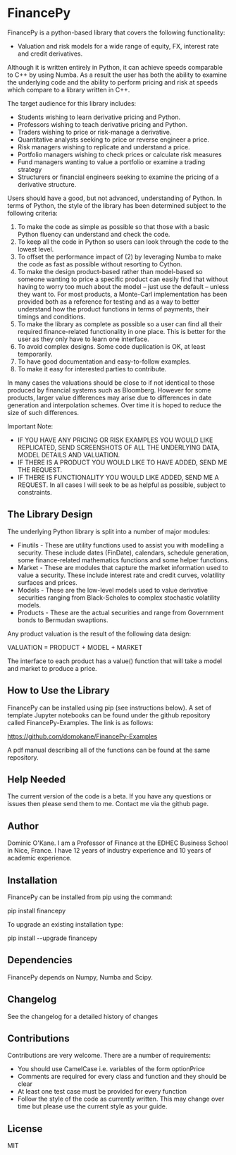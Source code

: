 # FinancePy

FinancePy is a python-based library that covers the following functionality:

* Valuation and risk models for a wide range of equity, FX, interest rate and credit derivatives.

Although it is written entirely in Python, it can achieve speeds comparable to C++ by using Numba. As a result the user has both the ability to examine the underlying code and the ability to perform pricing and risk at speeds which compare to a library written in C++. 

The target audience for this library includes:

* Students wishing to learn derivative pricing and Python.
* Professors wishing to teach derivative pricing and Python.
* Traders wishing to price or risk-manage a derivative.
* Quantitative analysts seeking to price or reverse engineer a price.
* Risk managers wishing to replicate and understand a price.
* Portfolio managers wishing to check prices or calculate risk measures
* Fund managers wanting to value a portfolio or examine a trading strategy
* Structurers or financial engineers seeking to examine the pricing of a derivative structure.

Users should have a good, but not advanced, understanding of Python. In terms of Python, the style of the library has been determined subject to the following criteria:

1. To make the code as simple as possible so that those with a basic Python fluency can understand and check the code.
2. To keep all the code in Python so users can look through the code to the lowest level.
3. To offset the performance impact of (2) by leveraging Numba to make the code as fast as possible without resorting to Cython.
4. To make the design product-based rather than model-based so someone wanting to price a specific product can easily find that without having to worry too much about the model – just use the default – unless they want to. For most products, a Monte-Carl implementation has been provided both as a reference for testing and as a way to better understand how the product functions in terms of payments, their timings and conditions. 
5. To make the library as complete as possible so a user can find all their required finance-related functionality in one place. This is better for the user as they only have to learn one interface.
6. To avoid complex designs. Some code duplication is OK, at least temporarily.
7. To have good documentation and easy-to-follow examples.
8. To make it easy for interested parties to contribute.

In many cases the valuations should be close to if not identical to those produced by financial systems such as Bloomberg. However for some products, larger value differences may arise due to differences in date generation and interpolation schemes. Over time it is hoped to reduce the size of such differences.

Important Note:
* IF YOU HAVE ANY PRICING OR RISK EXAMPLES YOU WOULD LIKE REPLICATED, SEND SCREENSHOTS OF ALL THE UNDERLYING DATA, MODEL DETAILS AND VALUATION.
* IF THERE IS A PRODUCT YOU WOULD LIKE TO HAVE ADDED, SEND ME THE REQUEST.
* IF THERE IS FUNCTIONALITY YOU WOULD LIKE ADDED, SEND ME A REQUEST.
In all cases I will seek to be as helpful as possible, subject to constraints.

## The Library Design
The underlying Python library is split into a number of major modules:

* Finutils - These are utility functions used to assist you with modelling a security. These include dates (FinDate), calendars, schedule generation, some finance-related mathematics functions and some helper functions.
* Market - These are modules that capture the market information used to value a security. These include interest rate and credit curves, volatility surfaces and prices.
* Models - These are the low-level models used to value derivative securities ranging from Black-Scholes to complex stochastic volatility models. 
* Products - These are the actual securities and range from Government bonds to Bermudan swaptions.

Any product valuation is the result of the following data design:

VALUATION = PRODUCT + MODEL + MARKET

The interface to each product has a value() function that will take a model and market to produce a price.

## How to Use the Library

FinancePy can be installed using pip (see instructions below). A set of template Jupyter notebooks can be found under the github repository called FinancePy-Examples. The link is as follows:

https://github.com/domokane/FinancePy-Examples

A pdf manual describing all of the functions can be found at the same repository.

## Help Needed

The current version of the code is a beta. If you have any questions or issues then please send them to me. Contact me via the github page.

## Author

Dominic O'Kane. I am a Professor of Finance at the EDHEC Business School in Nice, France. I have 12 years of industry experience and 10 years of academic experience.

## Installation

FinancePy can be installed from pip using the command:

pip install financepy

To upgrade an existing installation type:

pip install --upgrade financepy

## Dependencies

FinancePy depends on Numpy, Numba and Scipy.

## Changelog

See the changelog for a detailed history of changes

## Contributions

Contributions are very welcome. There are a number of requirements:

* You should use CamelCase i.e. variables of the form optionPrice
* Comments are required for every class and function and they should be clear
* At least one test case must be provided for every function
* Follow the style of the code as currently written. This may change over time but please use the current style as your guide.

## License

MIT
